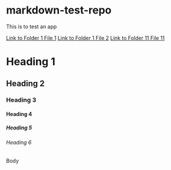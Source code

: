 # markdown-test-repo
This is to test an app

[Link to Folder 1 File 1](/Folder1/File1.md)
[Link to Folder 1 File 2](/Folder1/File2.md)
[Link to Folder 11 File 11](/Folder1/Folder11/File11.md)


# Heading 1
## Heading 2
### Heading 3
#### Heading 4 
##### Heading 5
###### Heading 6
Body
